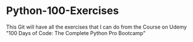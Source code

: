 # Python-100-Exercises

This Git will have all the exercises that I can do from the Course on Udemy "100 Days of Code: The Complete Python Pro Bootcamp"
